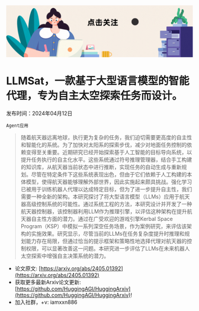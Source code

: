 ![](https://raw.githubusercontent.com/HuggingAGI/HuggingArxiv/main/imgs/follow2.gif)
# LLMSat，一款基于大型语言模型的智能代理，专为自主太空探索任务而设计。
发布时间：2024年04月12日

`Agent应用`
> 随着航天器远离地球，执行更为复杂的任务，我们迫切需要更高度的自主性和智能化的系统。为了加快对太阳系的探索步伐，减少对地面任务控制的依赖变得至关重要。近期研究已经开始探索基于人工智能的目标导向系统，以提升任务执行的自主化水平。这些系统通过符号推理管理器，结合手工构建的知识库，从航天器当前状态中进行推断，实现任务的自动生成与重新规划。尽管在特定条件下这些系统表现出色，但由于它们依赖于人工构建的本体模型，使得航天器能够理解外部世界，因此实施起来颇具挑战。强化学习已被用于训练机器人代理以达成特定目标，但为了进一步提升自主性，我们需要一种全新的架构。本研究探讨了将大型语言模型（LLMs）应用于航天器高级控制系统的可能性。通过系统工程的方法，本研究设计并开发了一种航天器控制器，该控制器利用LLM作为推理引擎，以评估这种架构在提升航天器自主性方面的潜力。通过在广受欢迎的游戏引擎Kerbal Space Program（KSP）中模拟一系列深空任务场景，作为案例研究，来评估该架构的实施效果。研究显示，尽管当前的LLMs在任务复杂度提升时推理和规划能力存在局限，但通过恰当的提示框架和策略性地选择代理对航天器的控制权限，可以显著改善这一问题。本研究进一步评估了LLMs在未来机器人太空探索中增强自主决策系统的潜力。



- 论文原文: [https://arxiv.org/abs/2405.01392](https://arxiv.org/abs/2405.01392)
- 获取更多最新Arxiv论文更新: [https://github.com/HuggingAGI/HuggingArxiv](https://github.com/HuggingAGI/HuggingArxiv)!
- 加入社群，+v: iamxxn886